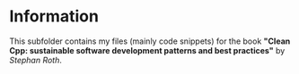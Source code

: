 # Information
This subfolder contains my files (mainly code snippets) for the book **"Clean Cpp: sustainable software development patterns and best practices"** by *Stephan Roth*.
